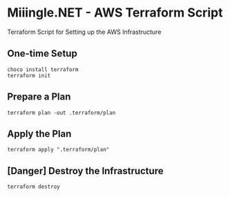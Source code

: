 # Miiingle.NET - AWS Terraform Script
Terraform Script for Setting up the AWS Infrastructure

## One-time Setup
```
choco install terraform
terraform init
```

## Prepare a Plan
```
terraform plan -out .terraform/plan
```

## Apply the Plan
```
terraform apply ".terraform/plan"
```

## [Danger] Destroy the Infrastructure
```
terraform destroy
```
